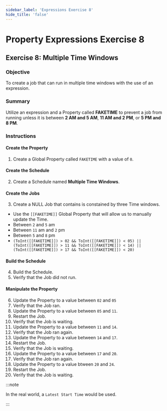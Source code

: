 ```yaml
---
sidebar_label: 'Expressions Exercise 8'
hide_title: 'false'
---
```


<head>
  <meta name="robots" content="noindex, nofollow" />
</head>

# Property Expressions Exercise 8
 
## Exercise 8: Multiple Time Windows

### Objective

To create a job that can run in multiple time windows with the use of an expression.

### Summary

Utilize an expression and a Property called **FAKETIME** to prevent a job from running unless it is between **2 AM and 5 AM**, **11 AM and 2 PM**, or **5 PM and 8 PM**.

### Instructions

#### Create the Property

1.	Create a Global Property called ```FAKETIME``` with a value of ```0```.

#### Create the Schedule

2.	Create a Schedule named **Multiple Time Windows**.

#### Create the Jobs

3. Create a NULL Job that contains is constained by three Time windows.
  * Use the ```[[FAKETIME]]``` Global Property that will allow us to manually update the Time.
  * Between ```2``` and ```5``` am
  * Between ```11``` am and ```2``` pm
  * Between ```5``` and ```8``` pm
  * ```(ToInt([[FAKETIME]]) > 02 && ToInt([[FAKETIME]]) < 05) || (ToInt([[FAKETIME]]) > 11 && ToInt([[FAKETIME]]) < 14) || (ToInt([[FAKETIME]]) > 17 && ToInt([[FAKETIME]]) < 20)```

#### Build the Schedule

4. Build the Schedule. 
5. Verify that the Job did not run.

#### Manipulate the Property

6. Update the Property to a value between ```02``` and ```05```
7. Verify that the Job ran.
8. Update the Property to a value between ```05``` and ```11```.
9. Restart the Job. 
10. Verify that the Job is waiting.
11. Update the Property to a value between ```11``` and ```14```. 
12. Verify that the Job ran again.
13. Update the Property to a value between ```14``` and ```17```. 
14. Restart the Job. 
15. Verify that the Job is waiting.
16. Update the Property to a value between ```17``` and ```20```.
17. Verify that the Job ran again.
18. Update the Property to a value btween ```20``` and ```24```. 
19. Restart the Job. 
20. Verify that the Job is waiting.

:::note

In the real world, a ```Latest Start Time``` would be used.

:::